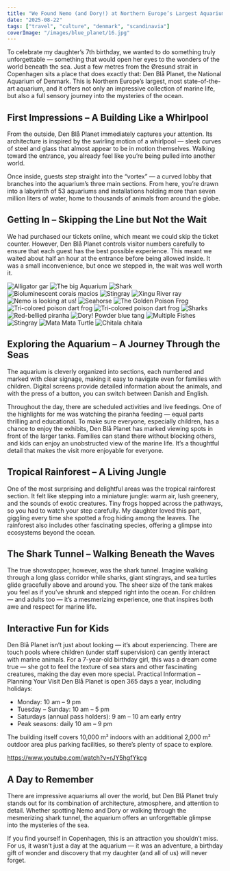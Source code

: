 ```yaml
---
title: "We Found Nemo (and Dory!) at Northern Europe’s Largest Aquarium"
date: "2025-08-22"
tags: ["travel", "culture", "denmark", "scandinavia"]
coverImage: "/images/blue_planet/16.jpg"
---
```

To celebrate my daughter’s 7th birthday, we wanted to do something truly unforgettable — something that would open her eyes to the wonders of the world beneath the sea. Just a few metres from the Øresund strait in Copenhagen sits a place that does exactly that: Den Blå Planet, the National Aquarium of Denmark. This is Northern Europe’s largest, most state-of-the-art aquarium, and it offers not only an impressive collection of marine life, but also a full sensory journey into the mysteries of the ocean.

## First Impressions – A Building Like a Whirlpool

From the outside, Den Blå Planet immediately captures your attention. Its architecture is inspired by the swirling motion of a whirlpool — sleek curves of steel and glass that almost appear to be in motion themselves. Walking toward the entrance, you already feel like you’re being pulled into another world.

Once inside, guests step straight into the “vortex” — a curved lobby that branches into the aquarium’s three main sections. From here, you’re drawn into a labyrinth of 53 aquariums and installations holding more than seven million liters of water, home to thousands of animals from around the globe.

## Getting In – Skipping the Line but Not the Wait

We had purchased our tickets online, which meant we could skip the ticket counter. However, Den Blå Planet controls visitor numbers carefully to ensure that each guest has the best possible experience. This meant we waited about half an hour at the entrance before being allowed inside. It was a small inconvenience, but once we stepped in, the wait was well worth it.

<!--gallery-->
![Alligator gar](/images/blue_planet/6.jpg)
![The big Aquarium](/images/blue_planet/9.jpg)
![Shark](/images/blue_planet/2.jpg)
![Bioluminescent corais macios](/images/blue_planet/11.jpg)
![Stingray](/images/blue_planet/7.jpg)
![Xingu River ray](/images/blue_planet/10.jpg)
![Nemo is looking at us!](/images/blue_planet/1.jpg)
![Seahorse](/images/blue_planet/3.jpg)
![The Golden Poison Frog](/images/blue_planet/5.jpg)
![Tri-colored poison dart frog](/images/blue_planet/8.jpg)
![Tri-colored poison dart frog](/images/blue_planet/12.jpg)
![Sharks](/images/blue_planet/18.jpg)
![Red-bellied piranha](/images/blue_planet/13.jpg)
![Dory! Powder blue tang](/images/blue_planet/17.jpg)
![Multiple Fishes](/images/blue_planet/19.jpg)
![Stingray](/images/blue_planet/4.jpg)
![Mata Mata Turtle](/images/blue_planet/20.jpg)
![Chitala chitala](/images/blue_planet/15.jpg)
<!--gallery-->

## Exploring the Aquarium – A Journey Through the Seas

The aquarium is cleverly organized into sections, each numbered and marked with clear signage, making it easy to navigate even for families with children. Digital screens provide detailed information about the animals, and with the press of a button, you can switch between Danish and English.

Throughout the day, there are scheduled activities and live feedings. One of the highlights for me was watching the piranha feeding — equal parts thrilling and educational.
To make sure everyone, especially children, has a chance to enjoy the exhibits, Den Blå Planet has marked viewing spots in front of the larger tanks. Families can stand there without blocking others, and kids can enjoy an unobstructed view of the marine life. It’s a thoughtful detail that makes the visit more enjoyable for everyone.

## Tropical Rainforest – A Living Jungle

One of the most surprising and delightful areas was the tropical rainforest section. It felt like stepping into a miniature jungle: warm air, lush greenery, and the sounds of exotic creatures. Tiny frogs hopped across the pathways, so you had to watch your step carefully. My daughter loved this part, giggling every time she spotted a frog hiding among the leaves. The rainforest also includes other fascinating species, offering a glimpse into ecosystems beyond the ocean.

## The Shark Tunnel – Walking Beneath the Waves

The true showstopper, however, was the shark tunnel. Imagine walking through a long glass corridor while sharks, giant stingrays, and sea turtles glide gracefully above and around you. The sheer size of the tank makes you feel as if you’ve shrunk and stepped right into the ocean. For children — and adults too — it’s a mesmerizing experience, one that inspires both awe and respect for marine life.

## Interactive Fun for Kids

Den Blå Planet isn’t just about looking — it’s about experiencing. There are touch pools where children (under staff supervision) can gently interact with marine animals. For a 7-year-old birthday girl, this was a dream come true — she got to feel the texture of sea stars and other fascinating creatures, making the day even more special.
Practical Information – Planning Your Visit
Den Blå Planet is open 365 days a year, including holidays:

- Monday: 10 am – 9 pm
- Tuesday – Sunday: 10 am – 5 pm
- Saturdays (annual pass holders): 9 am – 10 am early entry
- Peak seasons: daily 10 am – 9 pm

The building itself covers 10,000 m² indoors with an additional 2,000 m² outdoor area plus parking facilities, so there’s plenty of space to explore.

https://www.youtube.com/watch?v=rJY5hgfYkcg

## A Day to Remember

There are impressive aquariums all over the world, but Den Blå Planet truly stands out for its combination of architecture, atmosphere, and attention to detail. Whether spotting Nemo and Dory or walking through the mesmerizing shark tunnel, the aquarium offers an unforgettable glimpse into the mysteries of the sea.

If you find yourself in Copenhagen, this is an attraction you shouldn’t miss. For us, it wasn’t just a day at the aquarium — it was an adventure, a birthday gift of wonder and discovery that my daughter (and all of us) will never forget.
